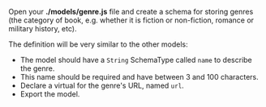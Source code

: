 Open your **./models/genre.js** file and create a schema for storing genres (the category of book, e.g. whether it is fiction or non-fiction, romance or military history, etc).

The definition will be very similar to the other models:

* The model should have a `String` SchemaType called `name` to describe the genre.
* This name should be required and have between 3 and 100 characters.
* Declare a virtual for the genre's URL, named `url`.
* Export the model.
